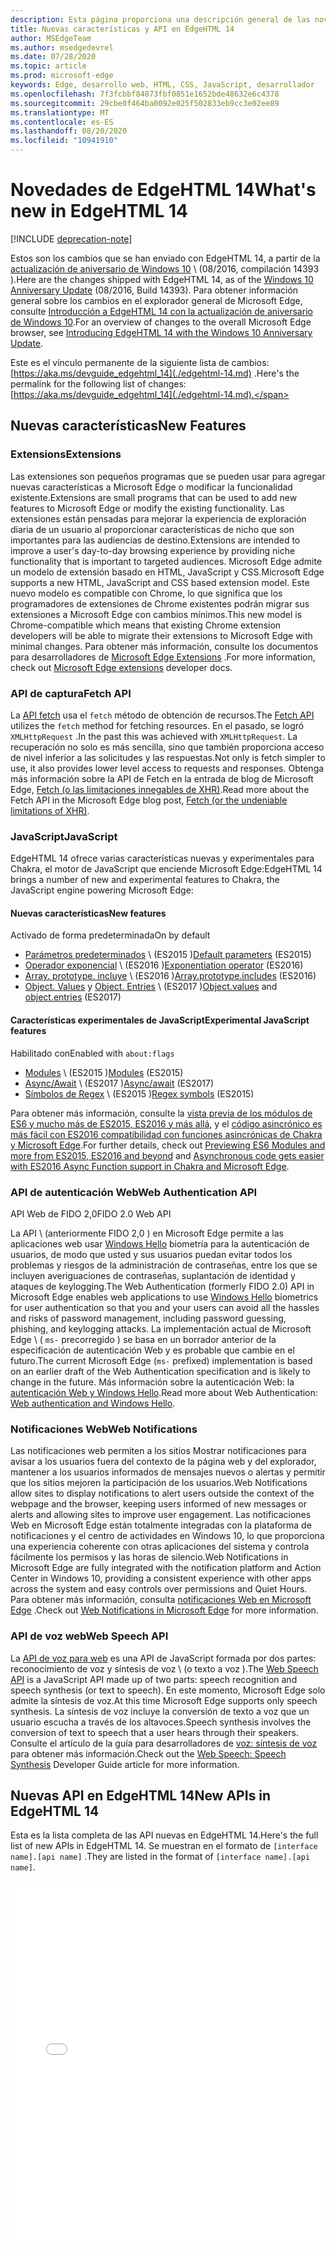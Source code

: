 ```yaml
---
description: Esta página proporciona una descripción general de las novedades de EdgeHTML 14.
title: Nuevas características y API en EdgeHTML 14
author: MSEdgeTeam
ms.author: msedgedevrel
ms.date: 07/28/2020
ms.topic: article
ms.prod: microsoft-edge
keywords: Edge, desarrollo web, HTML, CSS, JavaScript, desarrollador
ms.openlocfilehash: 7f3fcbbf84873fbf0851e1652bde48632e6c4378
ms.sourcegitcommit: 29cbe0f464ba0092e025f502833eb9cc3e02ee89
ms.translationtype: MT
ms.contentlocale: es-ES
ms.lasthandoff: 08/20/2020
ms.locfileid: "10941910"
---
```

# <span data-ttu-id="53837-104">Novedades de EdgeHTML 14</span><span class="sxs-lookup"><span data-stu-id="53837-104">What's new in EdgeHTML 14</span></span>  

[!INCLUDE [deprecation-note](../../includes/legacy-edge-note.md)]  

<span data-ttu-id="53837-105">Estos son los cambios que se han enviado con EdgeHTML 14, a partir de la [actualización de aniversario de Windows 10](https://blogs.windows.com/windowsexperience/2016/06/29) \ (08/2016, compilación 14393 \).</span><span class="sxs-lookup"><span data-stu-id="53837-105">Here are the changes shipped with EdgeHTML 14, as of the [Windows 10 Anniversary Update](https://blogs.windows.com/windowsexperience/2016/06/29) \(08/2016, Build 14393\).</span></span>  <span data-ttu-id="53837-106">Para obtener información general sobre los cambios en el explorador general de Microsoft Edge, consulte [Introducción a EdgeHTML 14 con la actualización de aniversario de Windows 10](https://blogs.windows.com/msedgedev/2016/08/04).</span><span class="sxs-lookup"><span data-stu-id="53837-106">For an overview of changes to the overall Microsoft Edge browser, see [Introducing EdgeHTML 14 with the Windows 10 Anniversary Update](https://blogs.windows.com/msedgedev/2016/08/04).</span></span>  

<span data-ttu-id="53837-107">Este es el vínculo permanente de la siguiente lista de cambios: [https://aka.ms/devguide_edgehtml_14](./edgehtml-14.md) .</span><span class="sxs-lookup"><span data-stu-id="53837-107">Here's the permalink for the following list of changes: [https://aka.ms/devguide_edgehtml_14](./edgehtml-14.md).</span></span>  

## <span data-ttu-id="53837-108">Nuevas características</span><span class="sxs-lookup"><span data-stu-id="53837-108">New Features</span></span>  

### <span data-ttu-id="53837-109">Extensions</span><span class="sxs-lookup"><span data-stu-id="53837-109">Extensions</span></span>  

<span data-ttu-id="53837-110">Las extensiones son pequeños programas que se pueden usar para agregar nuevas características a Microsoft Edge o modificar la funcionalidad existente.</span><span class="sxs-lookup"><span data-stu-id="53837-110">Extensions are small programs that can be used to add new features to Microsoft Edge or modify the existing functionality.</span></span>  <span data-ttu-id="53837-111">Las extensiones están pensadas para mejorar la experiencia de exploración diaria de un usuario al proporcionar características de nicho que son importantes para las audiencias de destino.</span><span class="sxs-lookup"><span data-stu-id="53837-111">Extensions are intended to improve a user's day-to-day browsing experience by providing niche functionality that is important to targeted audiences.</span></span>  <span data-ttu-id="53837-112">Microsoft Edge admite un modelo de extensión basado en HTML, JavaScript y CSS.</span><span class="sxs-lookup"><span data-stu-id="53837-112">Microsoft Edge supports a new HTML, JavaScript and CSS based extension model.</span></span>  <span data-ttu-id="53837-113">Este nuevo modelo es compatible con Chrome, lo que significa que los programadores de extensiones de Chrome existentes podrán migrar sus extensiones a Microsoft Edge con cambios mínimos.</span><span class="sxs-lookup"><span data-stu-id="53837-113">This new model is Chrome-compatible which means that existing Chrome extension developers will be able to migrate their extensions to Microsoft Edge with minimal changes.</span></span>  <span data-ttu-id="53837-114">Para obtener más información, consulte los documentos para desarrolladores de [Microsoft Edge Extensions](../../extensions/index.md) .</span><span class="sxs-lookup"><span data-stu-id="53837-114">For more information, check out [Microsoft Edge extensions](../../extensions/index.md) developer docs.</span></span>  

### <span data-ttu-id="53837-115">API de captura</span><span class="sxs-lookup"><span data-stu-id="53837-115">Fetch API</span></span>  
<span data-ttu-id="53837-116">La [API fetch](https://fetch.spec.whatwg.org#fetch-api) usa el `fetch` método de obtención de recursos.</span><span class="sxs-lookup"><span data-stu-id="53837-116">The [Fetch API](https://fetch.spec.whatwg.org#fetch-api) utilizes the `fetch` method for fetching resources.</span></span>  <span data-ttu-id="53837-117">En el pasado, se logró `XMLHttpRequest` .</span><span class="sxs-lookup"><span data-stu-id="53837-117">In the past this was achieved with `XMLHttpRequest`.</span></span>  <span data-ttu-id="53837-118">La recuperación no solo es más sencilla, sino que también proporciona acceso de nivel inferior a las solicitudes y las respuestas.</span><span class="sxs-lookup"><span data-stu-id="53837-118">Not only is fetch simpler to use, it also provides lower level access to requests and responses.</span></span>  <span data-ttu-id="53837-119">Obtenga más información sobre la API de Fetch en la entrada de blog de Microsoft Edge, [Fetch (o las limitaciones innegables de XHR)](https://blogs.windows.com/msedgedev/2016/05/24).</span><span class="sxs-lookup"><span data-stu-id="53837-119">Read more about the Fetch API in the Microsoft Edge blog post, [Fetch (or the undeniable limitations of XHR)](https://blogs.windows.com/msedgedev/2016/05/24).</span></span>  

### <span data-ttu-id="53837-120">JavaScript</span><span class="sxs-lookup"><span data-stu-id="53837-120">JavaScript</span></span>  

<span data-ttu-id="53837-121">EdgeHTML 14 ofrece varias características nuevas y experimentales para Chakra, el motor de JavaScript que enciende Microsoft Edge:</span><span class="sxs-lookup"><span data-stu-id="53837-121">EdgeHTML 14 brings a number of new and experimental features to Chakra, the JavaScript engine powering Microsoft Edge:</span></span>  

#### <span data-ttu-id="53837-122">Nuevas características</span><span class="sxs-lookup"><span data-stu-id="53837-122">New features</span></span>  

<span data-ttu-id="53837-123">Activado de forma predeterminada</span><span class="sxs-lookup"><span data-stu-id="53837-123">On by default</span></span>  

*   <span data-ttu-id="53837-124">[Parámetros predeterminados](https://developer.microsoft.com/microsoft-edge/platform/status/defaultparameteres6) \ (ES2015 \)</span><span class="sxs-lookup"><span data-stu-id="53837-124">[Default parameters](https://developer.microsoft.com/microsoft-edge/platform/status/defaultparameteres6) \(ES2015\)</span></span>
*   <span data-ttu-id="53837-125">[Operador exponencial](https://developer.microsoft.com/microsoft-edge/platform/status/exponentiationoperatores2016) \ (ES2016 \)</span><span class="sxs-lookup"><span data-stu-id="53837-125">[Exponentiation operator](https://developer.microsoft.com/microsoft-edge/platform/status/exponentiationoperatores2016) \(ES2016\)</span></span>
*   <span data-ttu-id="53837-126">[Array. prototype. incluye](https://developer.microsoft.com/microsoft-edge/platform/status/arrayprototypeincludeses2016) \ (ES2016 \)</span><span class="sxs-lookup"><span data-stu-id="53837-126">[Array.prototype.includes](https://developer.microsoft.com/microsoft-edge/platform/status/arrayprototypeincludeses2016) \(ES2016\)</span></span>
*   <span data-ttu-id="53837-127">[Object. Values](https://developer.mozilla.org/docs/Web/JavaScript/Reference/Global_Objects/Object/values) y [Object. Entries](https://developer.mozilla.org/docs/Web/JavaScript/Reference/Global_Objects/Object/entries) \ (ES2017 \)</span><span class="sxs-lookup"><span data-stu-id="53837-127">[Object.values](https://developer.mozilla.org/docs/Web/JavaScript/Reference/Global_Objects/Object/values) and [object.entries](https://developer.mozilla.org/docs/Web/JavaScript/Reference/Global_Objects/Object/entries) \(ES2017\)</span></span>  

#### <span data-ttu-id="53837-128">Características experimentales de JavaScript</span><span class="sxs-lookup"><span data-stu-id="53837-128">Experimental JavaScript features</span></span>  

<span data-ttu-id="53837-129">Habilitado con</span><span class="sxs-lookup"><span data-stu-id="53837-129">Enabled with</span></span> `about:flags`  

*   <span data-ttu-id="53837-130">[Modules](https://blogs.windows.com/msedgedev/2016/05/17) \ (ES2015 \)</span><span class="sxs-lookup"><span data-stu-id="53837-130">[Modules](https://blogs.windows.com/msedgedev/2016/05/17) \(ES2015\)</span></span>  
*   <span data-ttu-id="53837-131">[Async/Await](https://developer.microsoft.com/microsoft-edge/platform/status/asyncfunctionses2016) \ (ES2017 \)</span><span class="sxs-lookup"><span data-stu-id="53837-131">[Async/await](https://developer.microsoft.com/microsoft-edge/platform/status/asyncfunctionses2016) \(ES2017\)</span></span>  
*   <span data-ttu-id="53837-132">[Símbolos de Regex](https://developer.microsoft.com/microsoft-edge/platform/status/regexpbuiltinses6) \ (ES2015 \)</span><span class="sxs-lookup"><span data-stu-id="53837-132">[Regex symbols](https://developer.microsoft.com/microsoft-edge/platform/status/regexpbuiltinses6) \(ES2015\)</span></span>  

<span data-ttu-id="53837-133">Para obtener más información, consulte la [vista previa de los módulos de ES6 y mucho más de ES2015, ES2016 y más allá,](https://blogs.windows.com/msedgedev/2016/05/17) y el [código asincrónico es más fácil con ES2016 compatibilidad con funciones asincrónicas de Chakra y Microsoft Edge](https://blogs.windows.com/msedgedev/2015/09/30).</span><span class="sxs-lookup"><span data-stu-id="53837-133">For further details, check out [Previewing ES6 Modules and more from ES2015, ES2016 and beyond](https://blogs.windows.com/msedgedev/2016/05/17) and [Asynchronous code gets easier with ES2016 Async Function support in Chakra and Microsoft Edge](https://blogs.windows.com/msedgedev/2015/09/30).</span></span>  

### <span data-ttu-id="53837-134">API de autenticación Web</span><span class="sxs-lookup"><span data-stu-id="53837-134">Web Authentication API</span></span>  

<span data-ttu-id="53837-135">API Web de FIDO 2,0</span><span class="sxs-lookup"><span data-stu-id="53837-135">FIDO 2.0 Web API</span></span>  

<span data-ttu-id="53837-136">La API \ (anteriormente FIDO 2,0 \) en Microsoft Edge permite a las aplicaciones web usar [Windows Hello](https://www.microsoft.com/windows/comprehensive-security) biometría para la autenticación de usuarios, de modo que usted y sus usuarios puedan evitar todos los problemas y riesgos de la administración de contraseñas, entre los que se incluyen averiguaciones de contraseñas, suplantación de identidad y ataques de keylogging.</span><span class="sxs-lookup"><span data-stu-id="53837-136">The Web Authentication \(formerly FIDO 2.0\) API in Microsoft Edge enables web applications to use [Windows Hello](https://www.microsoft.com/windows/comprehensive-security) biometrics for user authentication so that you and your users can avoid all the hassles and risks of password management, including password guessing, phishing, and keylogging attacks.</span></span>  <span data-ttu-id="53837-137">La implementación actual de Microsoft Edge \ ( `ms-` precorregido \) se basa en un borrador anterior de la especificación de autenticación Web y es probable que cambie en el futuro.</span><span class="sxs-lookup"><span data-stu-id="53837-137">The current Microsoft Edge \(`ms-` prefixed\) implementation is based on an earlier draft of the Web Authentication specification and is likely to change in the future.</span></span>  <span data-ttu-id="53837-138">Más información sobre la autenticación Web: la  [autenticación Web y Windows Hello](../windows-integration/web-authentication.md).</span><span class="sxs-lookup"><span data-stu-id="53837-138">Read more about Web Authentication:  [Web authentication and Windows Hello](../windows-integration/web-authentication.md).</span></span>

### <span data-ttu-id="53837-139">Notificaciones Web</span><span class="sxs-lookup"><span data-stu-id="53837-139">Web Notifications</span></span>
<span data-ttu-id="53837-140">Las notificaciones web permiten a los sitios Mostrar notificaciones para avisar a los usuarios fuera del contexto de la página web y del explorador, mantener a los usuarios informados de mensajes nuevos o alertas y permitir que los sitios mejoren la participación de los usuarios.</span><span class="sxs-lookup"><span data-stu-id="53837-140">Web Notifications allow sites to display notifications to alert users outside the context of the webpage and the browser, keeping users informed of new messages or alerts and allowing sites to improve user engagement.</span></span>  <span data-ttu-id="53837-141">Las notificaciones Web en Microsoft Edge están totalmente integradas con la plataforma de notificaciones y el centro de actividades en Windows 10, lo que proporciona una experiencia coherente con otras aplicaciones del sistema y controla fácilmente los permisos y las horas de silencio.</span><span class="sxs-lookup"><span data-stu-id="53837-141">Web Notifications in Microsoft Edge are fully integrated with the notification platform and Action Center in Windows 10, providing a consistent experience with other apps across the system and easy controls over permissions and Quiet Hours.</span></span>  <span data-ttu-id="53837-142">Para obtener más información, consulta [notificaciones Web en Microsoft Edge](https://blogs.windows.com/msedgedev/2016/05/16) .</span><span class="sxs-lookup"><span data-stu-id="53837-142">Check out [Web Notifications in Microsoft Edge](https://blogs.windows.com/msedgedev/2016/05/16) for more information.</span></span>  

### <span data-ttu-id="53837-143">API de voz web</span><span class="sxs-lookup"><span data-stu-id="53837-143">Web Speech API</span></span>
<span data-ttu-id="53837-144">La [API de voz para web](https://dvcs.w3.org/hg/speech-api/raw-file/tip/speechapi.html) es una API de JavaScript formada por dos partes: reconocimiento de voz y síntesis de voz \ (o texto a voz \).</span><span class="sxs-lookup"><span data-stu-id="53837-144">The [Web Speech API](https://dvcs.w3.org/hg/speech-api/raw-file/tip/speechapi.html) is a JavaScript API made up of two parts: speech recognition and speech synthesis \(or text to speech\).</span></span>  <span data-ttu-id="53837-145">En este momento, Microsoft Edge solo admite la síntesis de voz.</span><span class="sxs-lookup"><span data-stu-id="53837-145">At this time Microsoft Edge supports only speech synthesis.</span></span>  <span data-ttu-id="53837-146">La síntesis de voz incluye la conversión de texto a voz que un usuario escucha a través de los altavoces.</span><span class="sxs-lookup"><span data-stu-id="53837-146">Speech synthesis involves the conversion of text to speech that a user hears through their speakers.</span></span>  <span data-ttu-id="53837-147">Consulte el artículo de la guía para desarrolladores de [voz: síntesis de voz](https://developer.mozilla.org/docs/Web/API/Web_Speech_API) para obtener más información.</span><span class="sxs-lookup"><span data-stu-id="53837-147">Check out the [Web Speech: Speech Synthesis](https://developer.mozilla.org/docs/Web/API/Web_Speech_API) Developer Guide article for more information.</span></span>  

## <span data-ttu-id="53837-148">Nuevas API en EdgeHTML 14</span><span class="sxs-lookup"><span data-stu-id="53837-148">New APIs in EdgeHTML 14</span></span>

<span data-ttu-id="53837-149">Esta es la lista completa de las API nuevas en EdgeHTML 14.</span><span class="sxs-lookup"><span data-stu-id="53837-149">Here's the full list of new APIs in EdgeHTML 14.</span></span>  <span data-ttu-id="53837-150">Se muestran en el formato de `[interface name].[api name]` .</span><span class="sxs-lookup"><span data-stu-id="53837-150">They are listed in the format of `[interface name].[api name]`.</span></span>  

<iframe height='585' scrolling='no' title='<span data-ttu-id="53837-151">Nuevas API en EdgeHTML 14</span><span class="sxs-lookup"><span data-stu-id="53837-151">New APIs in EdgeHTML 14</span></span>' src='//codepen.io/MSEdgeDev/embed/oWMEPE/?height=585&theme-id=23761&default-tab=result&embed-version=2' frameborder='no' allowtransparency='true' allowfullscreen='true' style='width: 100%;'><span data-ttu-id="53837-152">Consulta las <a href='https://codepen.io/MSEdgeDev/pen/oWMEPE/'> nuevas API de Pen en EdgeHTML 14 de </a> MSEdgeDev ( <a href='https://codepen.io/MSEdgeDev'> @MSEdgeDev </a> ) en <a href='https://codepen.io'> CodePen </a> .</span><span class="sxs-lookup"><span data-stu-id="53837-152">See the Pen <a href='https://codepen.io/MSEdgeDev/pen/oWMEPE/'>New APIs in EdgeHTML 14</a>by MSEdgeDev (<a href='https://codepen.io/MSEdgeDev'>@MSEdgeDev</a>) on <a href='https://codepen.io'>CodePen</a>.</span></span></iframe>  
